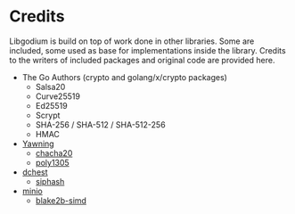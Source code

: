 # Credits
Libgodium is build on top of work done in other libraries. Some are included,
some used as base for implementations inside the library. Credits to the writers
of included packages and original code are provided here.

* The Go Authors (crypto and golang/x/crypto packages)
    * Salsa20
    * Curve25519
    * Ed25519
    * Scrypt
    * SHA-256 / SHA-512 / SHA-512-256
    * HMAC
* [Yawning](https://git.schwanenlied.me/yawning)
    * [chacha20](https://godoc.org/git.schwanenlied.me/yawning/chacha20)
    * [poly1305](https://godoc.org/git.schwanenlied.me/yawning/poly1305)
* [dchest](https://github.com/dchest)
    * [siphash](https://godoc.org/github.com/dchest/siphash)
* [minio](https://github.com/minio)
    * [blake2b-simd](https://godoc.org/github.com/minio/blake2b-simd)
